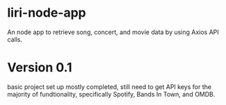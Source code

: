 # liri-node-app
An node app to retrieve song, concert, and movie data by using Axios API calls.

# Version 0.1 
basic project set up mostly completed, still need to get API keys for the majority of fundtionality, specifically Spotify, Bands In Town, and OMDB.
